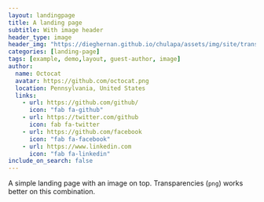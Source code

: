 ```yaml
---
layout: landingpage
title: A landing page
subtitle: With image header
header_type: image
header_img: "https://dieghernan.github.io/chulapa/assets/img/site/transparent.png"
categories: [landing-page]
tags: [example, demo,layout, guest-author, image]
author:
  name: Octocat
  avatar: https://github.com/octocat.png
  location: Pennsylvania, United States
  links:                
    - url: https://github.com/github/
      icon: "fab fa-github"
    - url: https://twitter.com/github
      icon: fab fa-twitter
    - url: https://github.com/facebook
      icon: "fab fa-facebook"
    - url: https://www.linkedin.com
      icon: "fab fa-linkedin"
include_on_search: false
---
```


A simple landing page with an image on top. Transparencies (`png`) works better on this combination.
